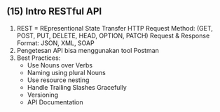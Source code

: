 ## (15) Intro RESTful API
1. REST = REpresentional State Transfer
   HTTP Request Method: (GET, POST, PUT, DELETE, HEAD, OPTION, PATCH)
   Request & Response Format: JSON, XML, SOAP
2. Pengetesan API bisa menggunakan tool Postman
3. Best Practices:
   - Use Nouns over Verbs
   - Naming using plural Nouns
   - Use resource nesting
   - Handle Trailing Slashes Gracefully
   - Versioning
   - API Documentation